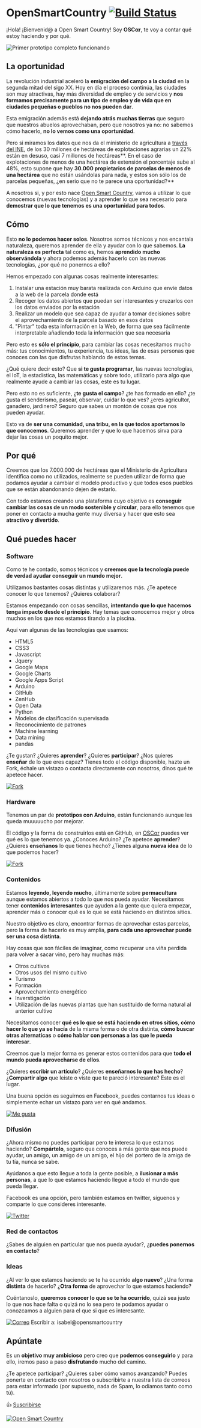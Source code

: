 # OpenSmartCountry [![Build Status](https://travis-ci.org/teanocrata/OpenSmartCountry.svg?branch=master)](https://travis-ci.org/teanocrata/OpenSmartCountry)

¡Hola! ¡Bienvenid@ a Open Smart Country! Soy **OSC&#945;r**, te voy a contar qué estoy haciendo y por qué.

![Primer prototipo completo funcionando](https://raw.githubusercontent.com/teanocrata/OpenSmartCountry/master/resources/cacharrito.png "Primer prototipo completo funcionando")

## La oportunidad ##
La revolución industrial aceleró la **emigración del campo a la ciudad** en la segunda mitad del sigo XX. Hoy en día el proceso continúa, las ciudades son muy atractivas, hay más diversidad de empleo y de servicios y **nos formamos precisamente para un tipo de empleo y de vida que en ciudades pequeñas o pueblos no nos pueden dar**.

Esta emigración además está **dejando atrás muchas tierras** que seguro que nuestros abuelos aprovechaban, pero que nosotros ya no: no sabemos cómo hacerlo, **no lo vemos como una oportunidad**.

Pero si miramos los datos que nos da el ministerio de agricultura a [través del INE](http://www.ine.es/jaxi/Datos.htm?path=/t01/p044/a2013/ccaa00/l0/&file=0201.px), de los 30 millones de hectáreas de explotaciones agrarias un 22% están en desuso, casi 7 millones de hectáreas**. En el caso de explotaciones de menos de una hectárea de extensión el porcentaje sube al 48%, esto supone que hay **30.000 propietarios de parcelas de menos de una hectárea** que no están usándolas para nada, y estos son sólo los de parcelas pequeñas, ¿en serio que no te parece una oportunidad?**

A nosotros si, y por esto nace [Open Smart Country](http://opensmartcountry.com/), vamos a utilizar lo que conocemos (nuevas tecnologías) y a aprender lo que sea necesario para **demostrar que lo que tenemos es una oportunidad para todos**.

## Cómo ##
Esto **no lo podemos hacer solos**. Nosotros somos técnicos y nos encantala naturaleza, queremos aprender de ella y ayudar con lo que sabemos.
**La naturaleza es perfecta** tal como es, hemos **aprendido mucho observándola** y ahora podemos además hacerlo con las nuevas tecnologías, ¿por qué no ponernos a ello?

Hemos empezado con algunas cosas realmente interesantes:

1. Instalar una estación muy barata realizada con Arduino que envíe datos a la web de la parcela donde está
2. Recoger los datos abiertos que puedan ser interesantes y cruzarlos con los datos enviados por la estación
3. Realizar un modelo que sea capaz de ayudar a tomar decisiones sobre el aprovechamiento de la parcela basado en esos datos
4. "Pintar" toda esta información en la Web, de forma que sea fácilmente interpretable añadiendo toda la información que sea necesaria

Pero esto es **sólo el principio**, para cambiar las cosas necesitamos mucho más: tus conocimientos, tu experiencia, tus ideas, las de esas personas que conoces con las que disfrutas hablando de estos temas.

¿Qué quiere decir esto? Que **si te gusta programar**, las nuevas tecnologías, el IoT, la estadística, las matemáticas y sobre todo, utilizarlo para algo que realmente ayude a cambiar las cosas, este es tu lugar.

Pero esto no es suficiente, ¿**te gusta el campo**? ¿te has formado en ello? ¿te gusta el senderismo, pasear, observar, cuidar lo que ves? ¿eres agricultor, ganadero, jardinero? Seguro que sabes un montón de cosas que nos pueden ayudar.

Esto va de **ser una comunidad, una tribu, en la que todos aportamos lo que conocemos**. Queremos aprender y que lo que hacemos sirva para dejar las cosas un poquito mejor.

## Por qué ##
Creemos que los 7.000.000 de hectáreas que el Ministerio de Agricultura identifica como no utilizados, realmente se pueden utilizar de forma que podamos ayudar a cambiar el modelo productivo y que todos esos pueblos que se están abandonando dejen de estarlo.

Con todo estamos creando una plataforma cuyo objetivo es **conseguir cambiar las cosas de un modo sostenible y circular**, para ello tenemos que poner en contacto a mucha gente muy diversa y hacer que esto sea **atractivo y divertido**.

## Qué puedes hacer ##

### Software ###
Como te he contado, somos técnicos y **creemos que la tecnología puede de verdad ayudar conseguir un mundo mejor**.

Utilizamos bastantes cosas distintas y utilizaremos más. ¿Te apetece conocer lo que tenemos? ¿Quieres colaborar?

Estamos empezando con cosas sencillas, **intentando que lo que hacemos tenga impacto desde el principio**. Hay temas que conocemos mejor y otros muchos en los que nos estamos tirando a la piscina.

Aquí van algunas de las tecnologías que usamos:
- HTML5
- CSS3
- Javascript
- Jquery
- Google Maps
- Google Charts
- Google Apps Script
- Arduino
- GitHub
- ZenHub
- Open Data
- Python
- Modelos de clasificación supervisada
- Reconocimiento de patrones
- Machine learning
- Data mining
- pandas

¿Te gustan? ¿Quieres **aprender**? ¿Quieres **participar**? ¿Nos quieres **enseñar** de lo que eres capaz? 
Tienes todo el código disponible, hazte un Fork, échale un vistazo o contacta directamente con nosotros, dinos qué te apetece hacer.

[![Fork](https://raw.githubusercontent.com/teanocrata/OpenSmartCountry/master/resources/Fork%20button.JPG)](https://github.com/teanocrata/OpenSmartCountry/fork)

### Hardware ###
Tenemos un par de **prototipos con Arduino**, están funcionando aunque les queda muuuuucho por mejorar.

El código y la forma de construirlos está en GitHub, en [OSC&#945;r](http://www.opensmartcountry.com/oscar.html) puedes ver qué es lo que tenemos ya.
¿Conoces Arduino? ¿Te apetece **aprender**? ¿Quieres **enseñanos** lo que tienes hecho? ¿Tienes alguna **nueva idea** de lo que podemos hacer?

[![Fork](https://raw.githubusercontent.com/teanocrata/OpenSmartCountry/master/resources/Fork%20button.JPG)](https://github.com/teanocrata/OpenSmartCountry/fork)

### Contenidos ###
Estamos **leyendo, leyendo mucho**, últimamente sobre **permacultura** aunque estamos abiertos a todo lo que nos pueda ayudar. Necesitamos tener **contenidos interesantes** que ayuden a la gente que quiera empezar, aprender más o conocer qué es lo que se está haciendo en distintos sitios.

Nuestro objetivo es claro, encontrar formas de aprovechar estas parcelas, pero la forma de hacerlo es muy amplia, **para cada uno aprovechar puede ser una cosa distinta**.

Hay cosas que son fáciles de imaginar, como recuperar una viña perdida para volver a sacar vino, pero hay muchas más:
- Otros cultivos
- Otros usos del mismo cultivo
- Turismo
- Formación
- Aprovechamiento energético
- Inverstigación
- Utilización de las nuevas plantas que han sustituido de forma natural al anterior cultivo

Necesitamos conocer **qué es lo que se está haciendo en otros sitios**, **cómo hacer lo que ya se hacía** de la misma forma o de otra distinta, **cómo buscar otras alternaticas** o **cómo hablar con personas a las que le pueda interesar**.

Creemos que la mejor forma es generar estos contenidos para que **todo el mundo pueda aprovecharse de ellos**.

¿Quieres **escribir un artículo**? ¿Quieres **enseñarnos lo que has hecho**? ¿**Compartir algo** que leiste o viste que te pareció interesante? Este es el lugar.

Una buena opción es seguirnos en Facebook, puedes contarnos tus ideas o simplemente echar un vistazo para ver en qué andamos.

[![Me gusta](https://raw.githubusercontent.com/teanocrata/OpenSmartCountry/master/resources/FB-LikeButton-online-144.png)](https://www.facebook.com/OpnSC/)

### Difusión ###
¿Ahora mismo no puedes participar pero te interesa lo que estamos haciendo? **Compártelo**, seguro que conoces a más gente que nos puede ayudar, un amigo, un amigo de un amigo, el hijo del portero de la amiga de tu tía, nunca se sabe.

Ayúdanos a que esto llegue a toda la gente posible, a **ilusionar a más personas**, a que lo que estamos haciendo llegue a todo el mundo que pueda llegar.

Facebook es una opción, pero también estamos en twitter, síguenos y comparte lo que consideres interesante.

[![Twitter](https://raw.githubusercontent.com/teanocrata/OpenSmartCountry/master/resources/twitter_opnsc.JPG)](https://twitter.com/OpnSC)

### Red de contactos ###

¿Sabes de alguien en particular que nos pueda ayudar?, ¿**puedes ponernos en contacto**?

### Ideas ###
¿Al ver lo que estamos haciendo se te ha ocurrido **algo nuevo**? ¿Una forma **distinta** de hacerlo? ¿**Otra forma** de aprovechar lo que estamos haciendo?

Cuéntanoslo, **queremos conocer lo que se te ha ocurrido**, quizá sea justo lo que nos hace falta o quizá no lo sea pero te podamos ayudar o conozcamos a alguien para el que si que es interesante.

[![Correo](
https://raw.githubusercontent.com/teanocrata/OpenSmartCountry/master/resources/ic_mail_black_24dp_2x.png)](mailto:isabel@opensmartcountry.com) Escribir a: isabel@opensmartcountry


## Apúntate ##
Es un **objetivo muy ambicioso** pero creo que **podemos conseguirlo** y para ello, iremos paso a paso **disfrutando** mucho del camino.

¿Te apetece participar? ¿Quieres saber cómo vamos avanzando? Puedes ponerte en contacto con nosotros o subscribirte a nuestra lista de correos para estar informado (por supuesto, nada de Spam, lo odiamos tanto como tú).

:+1: [Suscribirse](http://opensmartcountry.ip-zone.com/ccm/subscribe/index/form/9ljsfx841o)

[![Open Smart Country](https://raw.githubusercontent.com/teanocrata/OpenSmartCountry/master/resources/OpenSmartCountry_gif_animado.gif)](http://opensmartcountry.ip-zone.com/ccm/subscribe/index/form/9ljsfx841o)




